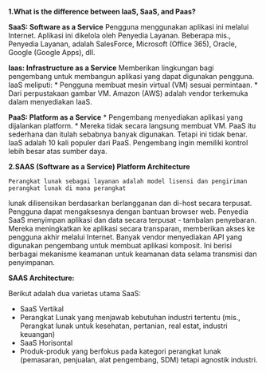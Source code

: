 **1.What is the difference between IaaS, SaaS, and Paas?**

**SaaS: Software as a Service**
  Pengguna menggunakan aplikasi ini melalui Internet. 
Aplikasi ini dikelola oleh Penyedia Layanan. Beberapa mis., Penyedia Layanan, 
adalah SalesForce, Microsoft (Office 365), Oracle, Google (Google Apps), dll.

**Iaas: Infrastructure as a Service**
  Memberikan lingkungan bagi pengembang untuk membangun aplikasi yang dapat digunakan pengguna. 
IaaS meliputi: 
                * Pengguna membuat mesin virtual (VM) sesuai permintaan.
                * Dari perpustakaan gambar VM.
Amazon (AWS) adalah vendor terkemuka dalam menyediakan IaaS.

**PaaS: Platform as a Service**
    * Pengembang menyediakan aplikasi yang dijalankan platform.
    * Mereka tidak secara langsung membuat VM.
PaaS itu sederhana dan itulah sebabnya banyak digunakan. Tetapi ini tidak benar. 
IaaS adalah 10 kali populer dari PaaS. Pengembang ingin memiliki kontrol lebih besar atas sumber daya.



**2.SAAS (Software as a Service) Platform Architecture**

    Perangkat lunak sebagai layanan adalah model lisensi dan pengiriman perangkat lunak di mana perangkat 
lunak dilisensikan berdasarkan berlangganan dan di-host secara terpusat. Pengguna dapat mengaksesnya dengan 
bantuan browser web.
  Penyedia SaaS menyimpan aplikasi dan data secara terpusat - tambalan penyebaran. Mereka meningkatkan ke aplikasi secara transparan, memberikan akses ke pengguna akhir melalui Internet. Banyak vendor menyediakan API yang digunakan pengembang untuk membuat aplikasi komposit. Ini berisi berbagai mekanisme keamanan untuk keamanan data selama transmisi dan penyimpanan.

**SAAS Architecture:**

Berikut adalah dua varietas utama SaaS:

 * SaaS Vertikal
 * Perangkat Lunak yang menjawab kebutuhan industri tertentu (mis., Perangkat lunak untuk kesehatan, pertanian, real estat, industri          keuangan)
 * SaaS Horisontal
 * Produk-produk yang berfokus pada kategori perangkat lunak (pemasaran, penjualan, alat pengembang, SDM) tetapi agnostik industri.
